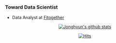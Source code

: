 ### Toward Data Scientist
- Data Analyst at [Fitogether](https://www.fitogether.com/, "fitogether link")

  <div align=center>
  
  [![Jonghyun's github stats](https://github-readme-stats.vercel.app/api?username=jonghyunlee1993&show_icons=true&theme=solarized-dark)](https://github.com/anuraghazra/github-readme-stats)
	
  [![Hits](https://hits.seeyoufarm.com/api/count/incr/badge.svg?url=https://github.com/jonghyunlee1993)](https://hits.seeyoufarm.com) 
	
  </div>

<!--
**jonghyunlee1993/jonghyunlee1993** is a ✨ _special_ ✨ repository because its `README.md` (this file) appears on your GitHub profile.

Here are some ideas to get you started:

- 🔭 I’m currently working on ...
- 🌱 I’m currently learning ...
- 👯 I’m looking to collaborate on ...
- 🤔 I’m looking for help with ...
- 💬 Ask me about ...
- 📫 How to reach me: ...
- 😄 Pronouns: ...
- ⚡ Fun fact: ...
-->
